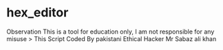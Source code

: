 # hex_editor
Observation This is a tool for education only, I am not responsible for any misuse > This Script Coded By pakistani Ethical Hacker Mr Sabaz ali khan
